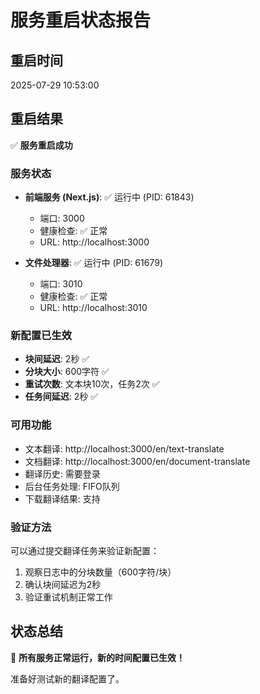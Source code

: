 # 服务重启状态报告

## 重启时间
2025-07-29 10:53:00

## 重启结果
✅ **服务重启成功**

### 服务状态
- **前端服务 (Next.js)**: ✅ 运行中 (PID: 61843)
  - 端口: 3000
  - 健康检查: ✅ 正常
  - URL: http://localhost:3000

- **文件处理器**: ✅ 运行中 (PID: 61679)  
  - 端口: 3010
  - 健康检查: ✅ 正常
  - URL: http://localhost:3010

### 新配置已生效
- **块间延迟**: 2秒 ✅
- **分块大小**: 600字符 ✅
- **重试次数**: 文本块10次，任务2次 ✅
- **任务间延迟**: 2秒 ✅

### 可用功能
- 文本翻译: http://localhost:3000/en/text-translate
- 文档翻译: http://localhost:3000/en/document-translate
- 翻译历史: 需要登录
- 后台任务处理: FIFO队列
- 下载翻译结果: 支持

### 验证方法
可以通过提交翻译任务来验证新配置：
1. 观察日志中的分块数量（600字符/块）
2. 确认块间延迟为2秒
3. 验证重试机制正常工作

## 状态总结
🎉 **所有服务正常运行，新的时间配置已生效！**

准备好测试新的翻译配置了。
